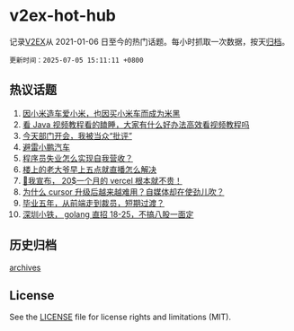 # v2ex-hot-hub

 记录[V2EX](https://www.v2ex.com/)从 2021-01-06 日至今的热门话题。每小时抓取一次数据，按天[归档](archives)。

`更新时间：2025-07-05 15:11:11 +0800`

## 热议话题

1. [因小米造车爱小米，也因买小米车而成为米黑](https://www.v2ex.com/t/1143035)
1. [看 Java 视频教程看的瞌睡，大家有什么好办法高效看视频教程吗](https://www.v2ex.com/t/1143044)
1. [今天部门开会，我被当众“批评”](https://www.v2ex.com/t/1143126)
1. [避雷小鹏汽车](https://www.v2ex.com/t/1143107)
1. [程序员失业怎么实现自我营收？](https://www.v2ex.com/t/1143066)
1. [楼上的老大爷早上五点就直播怎么解决](https://www.v2ex.com/t/1143148)
1. [🤪我宣布， 20$一个月的 vercel 根本就不贵！](https://www.v2ex.com/t/1143093)
1. [为什么 cursor 升级后越来越难用？自媒体却在使劲儿吹？](https://www.v2ex.com/t/1143150)
1. [毕业五年，从前端走到裁员，短期过渡？](https://www.v2ex.com/t/1143057)
1. [深圳小铁， golang 直招 18-25，不搞八股一面定](https://www.v2ex.com/t/1143071)

## 历史归档

[archives](archives)

## License

See the [LICENSE](LICENSE) file for license rights and limitations (MIT).
